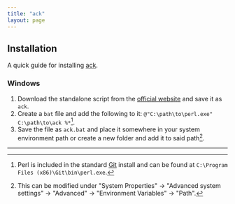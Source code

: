```yaml
---
title: "ack"
layout: page
---
```


## Installation

A quick guide for installing [ack](http://betterthangrep.com/).

### Windows

1. Download the standalone script from the [official website](http://betterthangrep.com/install/) and save it as `ack`.
3. Create a `bat` file and add the following to it: `@"C:\path\to\perl.exe" C:\path\to\ack %*`[^1].
4. Save the file as `ack.bat` and place it somewhere in your system environment path or create a new folder and add it to said path[^2].

***

[^1]: Perl is included in the standard [Git](http://git-scm.com/) install and can be found at `C:\Program Files (x86)\Git\bin\perl.exe`.
[^2]: This can be modified under "System Properties" &rarr; "Advanced system settings" &rarr; "Advanced" &rarr; "Environment Variables" &rarr; "Path".
